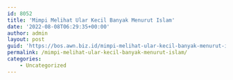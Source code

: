 ```yaml
---
id: 8052
title: 'Mimpi Melihat Ular Kecil Banyak Menurut Islam'
date: '2022-08-08T06:29:35+00:00'
author: admin
layout: post
guid: 'https://bos.awn.biz.id/mimpi-melihat-ular-kecil-banyak-menurut-islam/'
permalink: /mimpi-melihat-ular-kecil-banyak-menurut-islam/
categories:
    - Uncategorized
---
```


